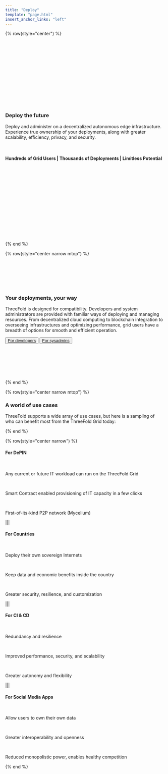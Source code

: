```yaml
---
title: "Deploy"
template: "page.html"
insert_anchor_links: "left"
---
```


<!-- section 1  -->

{% row(style="center") %}

<br>
<br>
<br>
<br>
<br>
<br>
<br>
<br>
<br>
<br>
<br>
<br>

### **Deploy the future**

Deploy and administer on a decentralized autonomous edge infrastructure.<br>Experience true ownership of your deployments, along with greater scalability, efficiency, privacy, and security.

<br>

#### **Hundreds** of Grid Users | **Thousands** of Deployments | **Limitless** Potential

<br>
<br>
<br>
<br>
<br>
<br>
<br>
<br>
<br>
<br>
<br>
<br>
<br>

{% end %}

<!-- section 4 -->

{% row(style="center narrow mtop") %}

<br>
<br>
<br>
<br>
<br>

### **Your deployments, your way**

ThreeFold is designed for compatibility. Developers and system administrators are provided with familiar ways of deploying and managing resources. From decentralized cloud computing to blockchain integration to overseeing infrastructures and optimizing performance, grid users have a breadth of options for smooth and efficient operation.

<button>[For developers](https://manual.grid.tf/developers/developers.html)</button>
<button>[For sysadmins](https://manual.grid.tf/system_administrators/system_administrators.html)</button>

<br>
<br>
<br>
<br>
<br>

{% end %}

{% row(style="center narrow mtop") %}

### **A world of use cases**

ThreeFold supports a wide array of use cases, but here is a sampling of who can benefit most from the ThreeFold Grid today:

{% end %}

{% row(style="center narrow") %}

#### For DePIN

<br>

Any current or future IT workload can run on the ThreeFold Grid

<br>

Smart Contract enabled provisioning of IT capacity in a few clicks

<br>

First-of-its-kind P2P network (Mycelium)

|||

#### For Countries

<br>

Deploy their own sovereign Internets

<br>

Keep data and economic benefits inside the country

<br>

Greater security, resilience, and customization

|||

#### For CI & CD

<br>

Redundancy and resilience

<br>

Improved performance, security, and scalability

<br>

Greater autonomy and flexibility

|||

#### For Social Media Apps

<br>

Allow users to own their own data

<br>

Greater interoperability and openness

<br>

Reduced monopolistic power, enables healthy competition

{% end %}